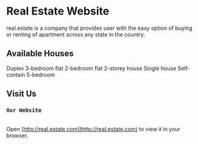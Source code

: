 # Real Estate Website

real.estate is a company that provides user with the easy option of buying or renting of apartment across any state in the country.

## Available Houses

Duplex
3-bedroom flat
2-bedroom flat
2-storey house
Single house
Self-contain
5-bedroom

## Visit Us
### `Our Website`
\
Open [http://real.estate.com](http://real.estate.com) to view it in your browser.
